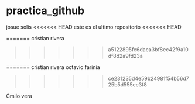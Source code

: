 # practica_github
josue solis
<<<<<<< HEAD
este es el ultimo repositorio
<<<<<<< HEAD

=======
cristian rivera
>>>>>>> a5122895fe6daca3bf8ec42f9a10df8d2a9fd23a

=======
cristian rivera
octavio farinia

>>>>>>> ce231235d4e59b24981f54b56d725b5d555ec3f8

Cmilo vera
